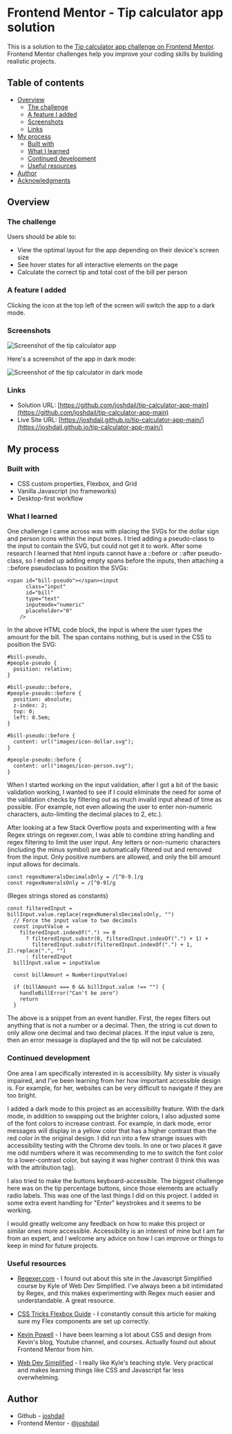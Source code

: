 # Frontend Mentor - Tip calculator app solution

This is a solution to the [Tip calculator app challenge on Frontend Mentor](https://www.frontendmentor.io/challenges/tip-calculator-app-ugJNGbJUX). Frontend Mentor challenges help you improve your coding skills by building realistic projects.

## Table of contents

- [Overview](#overview)
  - [The challenge](#the-challenge)
  - [A feature I added](#a-feature-i-added)
  - [Screenshots](#screenshots)
  - [Links](#links)
- [My process](#my-process)
  - [Built with](#built-with)
  - [What I learned](#what-i-learned)
  - [Continued development](#continued-development)
  - [Useful resources](#useful-resources)
- [Author](#author)
- [Acknowledgments](#acknowledgments)

## Overview

### The challenge

Users should be able to:

- View the optimal layout for the app depending on their device's screen size
- See hover states for all interactive elements on the page
- Calculate the correct tip and total cost of the bill per person

### A feature I added

Clicking the icon at the top left of the screen will switch the app to a dark mode.

### Screenshots

![Screenshot of the tip calculator app](./images/Screenshot.png)

Here's a screenshot of the app in dark mode:

![Screenshot of the tip calculator in dark mode](./images/ScreenshotDarkMode.png)

### Links

- Solution URL: [https://github.com/joshdail/tip-calculator-app-main](https://github.com/joshdail/tip-calculator-app-main)
- Live Site URL: [https://joshdail.github.io/tip-calculator-app-main/](https://joshdail.github.io/tip-calculator-app-main/)

## My process

### Built with

- CSS custom properties, Flexbox, and Grid
- Vanilla Javascript (no frameworks)
- Desktop-first workflow

### What I learned

One challenge I came across was with placing the SVGs for the dollar sign and person icons within the input boxes. I tried adding a pseudo-class to the input to contain the SVG, but could not get it to work. After some research I learned that html inputs cannot have a ::before or ::after pseudo-class, so I ended up adding empty spans before the inputs, then attaching a ::before pseudoclass to position the SVGs:

    <span id="bill-pseudo"></span><input
          class="input"
          id="bill"
          type="text"
          inputmode="numeric"
          placeholder="0"
        />

In the above HTML code block, the input is where the user types the amount for the bill. The span contains nothing, but is used in the CSS to position the SVG:

    #bill-pseudo,
    #people-pseudo {
      position: relative;
    }

    #bill-pseudo::before,
    #people-pseudo::before {
      position: absolute;
      z-index: 2;
      top: 0;
      left: 0.5em;
    }

    #bill-pseudo::before {
      content: url("images/icon-dollar.svg");
    }

    #people-pseudo::before {
      content: url("images/icon-person.svg");
    }

When I started working on the input validation, after I got a bit of the basic validation working, I wanted to see if I could eliminate the need for some of the validation checks by filtering out as much invalid input ahead of time as possible. (For example, not even allowing the user to enter non-numeric characters, auto-limiting the decimal places to 2, etc.).

After looking at a few Stack Overflow posts and experimenting with a few Regex strings on regexer.com, I was able to combine string handling and regex filtering to limit the user input. Any letters or non-numeric characters (including the minus symbol) are automatically filtered out and removed from the input. Only positive numbers are allowed, and only the bill amount input allows for decimals.

    const regexNumeralsDecimalsOnly = /[^0-9.]/g
    const regexNumeralsOnly = /[^0-9]/g

(Regex strings stored as constants)

    const filteredInput = billInput.value.replace(regexNumeralsDecimalsOnly, "")
      // Force the input value to two decimals
      const inputValue =
        filteredInput.indexOf(".") >= 0
          ? filteredInput.substr(0, filteredInput.indexOf(".") + 1) +
            filteredInput.substr(filteredInput.indexOf(".") + 1, 2).replace(".", "")
          : filteredInput
      billInput.value = inputValue

      const billAmount = Number(inputValue)

      if (billAmount === 0 && billInput.value !== "") {
        handleBillError("Can't be zero")
        return
      }

The above is a snippet from an event handler. First, the regex filters out anything that is not a number or a decimal. Then, the string is cut down to only allow one decimal and two decimal places. If the input value is zero, then an error message is displayed and the tip will not be calculated.

### Continued development

One area I am specifically interested in is accessibility. My sister is visually impaired, and I've been learning from her how important accessible design is. For example, for her, websites can be very difficult to navigate if they are too bright.

I added a dark mode to this project as an accessibility feature. With the dark mode, in addition to swapping out the brighter colors, I also adjusted some of the font colors to increase contrast. For example, in dark mode, error messages will display in a yellow color that has a higher contrast than the red color in the original design. I did run into a few strange issues with accessibility testing with the Chrome dev tools. In one or two places it gave me odd numbers where it was recommending to me to switch the font color to a lower-contrast color, but saying it was higher contrast (I think this was with the attribution tag).

I also tried to make the buttons keyboard-accessible. The biggest challenge here was on the tip percentage buttons, since those elements are actually radio labels. This was one of the last things I did on this project. I added in some extra event handling for "Enter" keystrokes and it seems to be working.

I would greatly welcome any feedback on how to make this project or similar ones more accessible. Accessibility is an interest of mine but I am far from an expert, and I welcome any advice on how I can improve or things to keep in mind for future projects.

### Useful resources

- [Regexer.com](//https://regexr.com/) - I found out about this site in the Javascript Simplified course by Kyle of Web Dev Simplified. I've always been a bit intimidated by Regex, and this makes experimenting with Regex much easier and understandable. A great resource.

- [CSS Tricks Flexbox Guide](https://css-tricks.com/snippets/css/a-guide-to-flexbox) - I constantly consult this article for making sure my Flex components are set up correctly.

- [Kevin Powell](https://www.kevinpowell.co/) - I have been learning a lot about CSS and design from Kevin's blog, Youtube channel, and courses. Actually found out about Frontend Mentor from him.

- [Web Dev Simplified](https://blog.webdevsimplified.com/) - I really like Kyle's teaching style. Very practical and makes learning things like CSS and Javascript far less overwhelming.

## Author

- Github - [joshdail](https://github.com/joshdail)
- Frontend Mentor - [@joshdail](https://www.frontendmentor.io/profile/joshdail)
